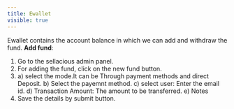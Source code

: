 ```yaml
---
title: Ewallet
visible: true
---
```


Ewallet contains the account balance in which we can add and withdraw the fund.
**Add fund**:
1. Go to the sellacious admin panel.
2. For adding the fund, click on the new fund button.
3. a) select the mode.It can be Through payment methods and direct Deposit.
   b) Select the payemnt method.
   c) select user: Enter the email id.
   d) Transaction Amount: The amount to be transferred.
   e) Notes
4. Save the details by submit button. 
